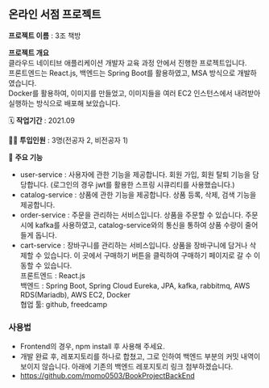## 온라인 서점 프로젝트
**프로젝트 이름** : 3조 책방  

**프로젝트 개요**  
클라우드 네이티브 애플리케이션 개발자 교육 과정 안에서 진행한 프로젝트입니다.  
프론트엔드는 React.js, 백엔드는 Spring Boot를 활용하였고, MSA 방식으로 개발하였습니다.  
Docker를 활용하여, 이미지를 만들었고, 이미지들을 여러 EC2 인스턴스에서 내려받아 실행하는 방식으로 배포해 보았습니다.

🗓️ **작업기간** : 2021.09

👨‍💻 **투입인원** : 3명(전공자 2, 비전공자 1)

📒 **주요 기능** 

- user-service : 사용자에 관한 기능을 제공합니다. 회원 가입, 회원 탈퇴 기능을 담당합니다. (로그인의 경우 jwt를 활용한 스프링 시큐리티를 사용했습니다.)
- catalog-service : 상품에 관한 기능을 제공합니다. 상품 등록, 삭제, 검색 기능을 제공합니다.
- order-service : 주문을 관리하는 서비스입니다. 상품을 주문할 수 있습니다. 주문 시에 kafka를 사용하였고, catalog-service와의 통신을 통하여 상품 수량이 줄어들게 돕니다.
- cart-service : 장바구니를 관리하는 서비스입니다. 상품을 장바구니에 담거나 삭제할 수 있습니다. 이 곳에서 구매하기 버튼을 클릭하여 구매하기 페이지로 갈 수 이동할 수 있습니다.  
프론트엔드 : React.js  
백엔드 : Spring Boot, Spring Cloud Eureka, JPA, kafka, rabbitmq, AWS RDS(Mariadb), AWS EC2, Docker   
협업 툴: github, freedcamp


### 사용법
- Frontend의 경우, npm install 후 사용해 주세요.
- 개발 완료 후, 레포지토리를 하나로 합쳤고, 그로 인하여 백엔드 부분의 커밋 내역이 보이지 않습니다. 아래에 기존의 백엔드 레포지토리 링크 첨부하겠습니다.
- https://github.com/momo0503/BookProjectBackEnd


